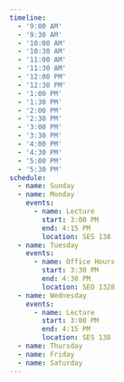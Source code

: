 ```yaml
---
timeline:
  - '9:00 AM'
  - '9:30 AM'
  - '10:00 AM'
  - '10:30 AM'
  - '11:00 AM'
  - '11:30 AM'
  - '12:00 PM'
  - '12:30 PM'
  - '1:00 PM'
  - '1:30 PM'
  - '2:00 PM'
  - '2:30 PM'
  - '3:00 PM'
  - '3:30 PM'
  - '4:00 PM'
  - '4:30 PM'
  - '5:00 PM'
  - '5:30 PM'
schedule:
  - name: Sunday
  - name: Monday
    events:
      - name: Lecture
        start: 3:00 PM
        end: 4:15 PM
        location: SES 138
  - name: Tuesday
    events:
      - name: Office Hours
        start: 3:30 PM
        end: 4:30 PM
        location: SEO 1328
  - name: Wednesday
    events:
      - name: Lecture
        start: 3:00 PM
        end: 4:15 PM
        location: SES 138
  - name: Thursday
  - name: Friday
  - name: Saturday
---
```

